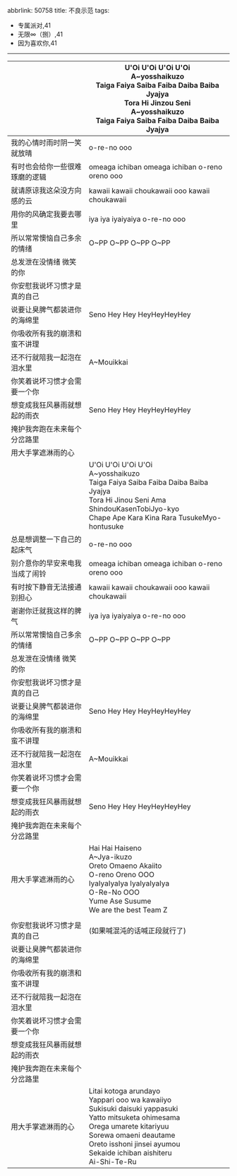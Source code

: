 abbrlink: 50758
title: 不良示范
tags:
  - 专属派对,41
  - 无限∞（捌）,41
  - 因为喜欢你,41
---
|      |U'Oi U'Oi U'Oi U'Oi<br>A~yosshaikuzo<br>Taiga Faiya Saiba Faiba Daiba Baiba Jyajya<br>Tora Hi Jinzou Seni<br>A~yosshaikuzo<br>Taiga Faiya Saiba Faiba Daiba Baiba Jyajya|
|--|--|
|我的心情时雨时阴一笑就放晴|o-re-no ooo|
|有时也会给你一些很难琢磨的逻辑|omeaga ichiban omeaga ichiban o-reno oreno ooo|
|就请原谅我这朵没方向感的云|kawaii kawaii choukawaii ooo kawaii choukawaii|
|用你的风确定我要去哪里|iya iya iyaiyaiya o-re-no ooo|
|所以常常懊恼自己多余的情绪|O~PP O~PP O~PP O~PP|
|总发泄在没情绪 微笑的你|      |
|你安慰我说坏习惯才是真的自己|      |
|说要让臭脾气都装进你的海绵里|Seno Hey Hey HeyHeyHeyHey|
|你吸收所有我的崩溃和蛮不讲理|      |
|还不行就陪我一起泡在泪水里|A~Mouikkai|
|你笑着说坏习惯才会需要一个你|      |
|想变成我狂风暴雨就想起的雨衣|Seno Hey Hey HeyHeyHeyHey|
|掩护我奔跑在未来每个分岔路里|      |
|用大手掌遮淋雨的心|      |
|      |U'Oi U'Oi U'Oi U'Oi<br>A~yosshaikuzo<br>Taiga Faiya Saiba Faiba Daiba Baiba Jyajya<br>Tora Hi Jinou Seni Ama ShindouKasenTobiJyo-kyo<br>Chape Ape Kara Kina Rara TusukeMyo-hontusuke|
|总是想调整一下自己的起床气|o-re-no ooo|
|别介意你的早安来电我当成了闹铃|omeaga ichiban omeaga ichiban o-reno oreno ooo|
|有时按下静音无法接通别担心|kawaii kawaii choukawaii ooo kawaii choukawaii|
|谢谢你迁就我这样的脾气|iya iya iyaiyaiya o-re-no ooo|
|所以常常懊恼自己多余的情绪|O~PP O~PP O~PP O~PP|
|总发泄在没情绪 微笑的你|      |
|你安慰我说坏习惯才是真的自己|      |
|说要让臭脾气都装进你的海绵里|Seno Hey Hey HeyHeyHeyHey|
|你吸收所有我的崩溃和蛮不讲理|      |
|还不行就陪我一起泡在泪水里|A~Mouikkai|
|你笑着说坏习惯才会需要一个你|      |
|想变成我狂风暴雨就想起的雨衣|Seno Hey Hey HeyHeyHeyHey|
|掩护我奔跑在未来每个分岔路里|      |
|用大手掌遮淋雨的心|Hai Hai Haiseno<br>A~Jya-ikuzo<br>Oreto Omaeno Akaiito<br>O-reno Oreno OOO<br>IyaIyaIyaIya IyaIyaIyaIya<br>O-Re-No OOO<br>Yume Ase Susume<br>We are the best Team Z|
|      |      |
|你安慰我说坏习惯才是真的自己|(如果喊混沌的话喊正段就行了)|
|说要让臭脾气都装进你的海绵里|      |
|你吸收所有我的崩溃和蛮不讲理|      |
|还不行就陪我一起泡在泪水里|      |
|你笑着说坏习惯才会需要一个你|      |
|想变成我狂风暴雨就想起的雨衣|      |
|掩护我奔跑在未来每个分岔路里|      |
|用大手掌遮淋雨的心|Litai kotoga arundayo<br>Yappari ooo wa kawaiiyo<br>Sukisuki daisuki yappasuki<br>Yatto mitsuketa ohimesama<br>Orega umarete kitariyuu<br>Sorewa omaeni deautame<br>Oreto isshoni jinsei ayumou<br>Sekaide ichiban aishiteru<br>Ai-Shi-Te-Ru|
